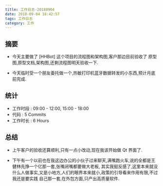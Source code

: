 ```yaml
---
title: 工作日志-20180904
date: 2018-09-04 18:42:57
tags: 工作日志
category: 工作
---
```


## 摘要

* 今天主要做了 [HHBot] 这个项目的流程图和架构图,客户那边目前验收了 原型图,原型文档,架构图,还剩流程图明天验收一下.

* 今天临时受一个朋友委托做一个,热敏打印机蓝牙数据转发的小东西,预计月底前完成.


## 统计

* 工作时段 : 09:00 - 12:00, 15:00 - 18:00
* 代码 : 5 Commits 
* 工作时长 : 6 Hours

## 总结

* 上午客户的验收还算顺利,只有一点小改动,现在我该开始做 Qt 界面了.

* 下午有一个以前也在我这边办公的小伙子过来聊天,满嘴跑火车,说的全都是王健林先挣一个亿那一套,张嘴闭嘴都要做大老板,
其实我挺反感了,这里本来就没什么人做事实,又是小地方,人们的眼界本来就小,政策的引导看来作用有限,不过我还是要实践
自己那一套,在外包方面,只产出高质量软件.

